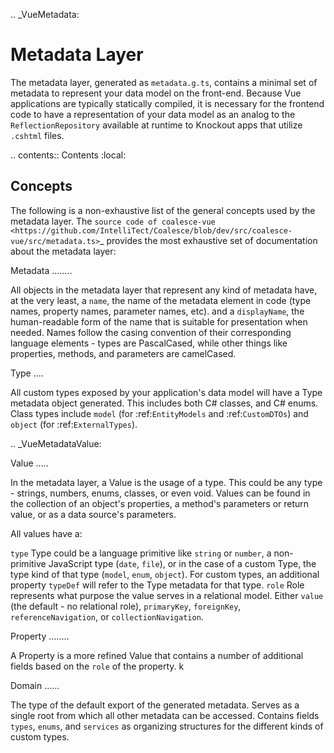 .. _VueMetadata:

Metadata Layer
==============

The metadata layer, generated as `metadata.g.ts`, contains a minimal set of metadata to represent your data model on the front-end. Because Vue applications are typically statically compiled, it is necessary for the frontend code to have a representation of your data model as an analog to the `ReflectionRepository` available at runtime to Knockout apps that utilize `.cshtml` files.

.. contents:: Contents
    :local:

Concepts 
--------

The following is a non-exhaustive list of the general concepts used by the metadata layer. The `source code of coalesce-vue <https://github.com/IntelliTect/Coalesce/blob/dev/src/coalesce-vue/src/metadata.ts>`_ provides the most exhaustive set of documentation about the metadata layer: 

Metadata
........

All objects in the metadata layer that represent any kind of metadata have, at the very least, a `name`, the name of the metadata element in code (type names, property names, parameter names, etc). and a `displayName`, the human-readable form of the name that is suitable for presentation when needed. Names follow the casing convention of their corresponding language elements - types are PascalCased, while other things like properties, methods, and parameters are camelCased.

Type
....

All custom types exposed by your application's data model will have a Type metadata object generated. This includes both C# classes, and C# enums. Class types include `model` (for :ref:`EntityModels` and :ref:`CustomDTOs`) and `object` (for :ref:`ExternalTypes`).

.. _VueMetadataValue:

Value
.....

In the metadata layer, a Value is the usage of a type. This could be any type - strings, numbers, enums, classes, or even void. Values can be found in the collection of an object's properties, a method's parameters or return value, or as a data source's parameters.

All values have a:

`type`
    Type could be a language primitive like `string` or `number`, a non-primitive JavaScript type (`date`, `file`), or in the case of a custom Type, the type kind of that type (`model`, `enum`, `object`). For custom types, an additional property `typeDef` will refer to the Type metadata for that type.
`role`
    Role represents what purpose the value serves in a relational model. Either `value` (the default - no relational role), `primaryKey`, `foreignKey`, `referenceNavigation`, or `collectionNavigation`.

Property
........

A Property is a more refined Value that contains a number of additional fields based on the `role` of the property. k

Domain
......

The type of the default export of the generated metadata. Serves as a single root from which all other metadata can be accessed. Contains fields `types`, `enums`, and `services` as organizing structures for the different kinds of custom types.
